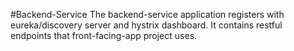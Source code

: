 #Backend-Service
The backend-service application registers with eureka/discovery server and hystrix dashboard. It contains restful endpoints that front-facing-app project uses. 
